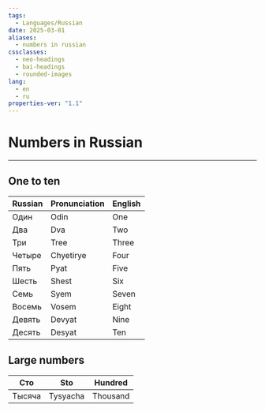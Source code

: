 ```yaml
---
tags:
  - Languages/Russian
date: 2025-03-01
aliases:
  - numbers in russian
cssclasses:
  - neo-headings
  - bai-headings
  - rounded-images
lang:
  - en
  - ru
properties-ver: "1.1"
---
```

# Numbers in Russian

***
## One to ten

| Russian | Pronunciation | English |
| ------- | ------------- | ------- |
| Один    | Odin          | One     |
| Два     | Dva           | Two     |
| Три     | Tree          | Three   |
| Четыре  | Chyetirye     | Four    |
| Пять    | Pyat          | Five    |
| Шесть   | Shest         | Six     |
| Семь    | Syem          | Seven   |
| Восемь  | Vosem         | Eight   |
| Девять  | Devyat        | Nine    |
| Десять  | Desyat        | Ten     |
## Large numbers

| Сто     | Sto           | Hundred  |
| ------- | ------------- | -------- |
| Тысяча  | Tysyacha      | Thousand |